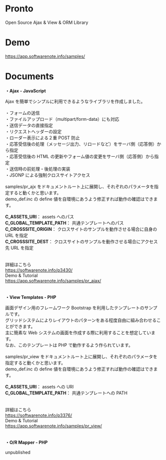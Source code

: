 # Pronto
Open Source Ajax & View & ORM Library

# Demo

<a href="https://app.softwarenote.info/samples/" target="_blank">https://app.softwarenote.info/samples/</a>

# Documents

**・Ajax - JavaScript**

Ajax を簡単でシンプルに利用できるようなライブラリを作成しました。<br>
<br>
・フォームの送信<br>
・ファイルアップロード（multipart/form-data）にも対応<br>
・送信データの直接指定<br>
・リクエストヘッダーの設定<br>
・ローダー表示による２重 POST 防止<br>
・応答受信後の処理（メッセージ出力、リロードなど）をサーバ側（応答側）から指定<br>
・応答受信後の HTML の更新やフォーム値の変更をサーバ側（応答側）から指定<br>
・送信時の前処理・後処理の実装<br>
・JSONP による強制クロスサイトアクセス<br>
<br>
samples/pr_ajx をドキュメントルート上に展開し、それぞれのパラメータを指定すると動くかと思います。<br>
demo_def.inc の define 値を自環境にあうよう修正すれば動作の確認はできます。<br>
<br>
**C_ASSETS_URI**： assets へのパス<br>
**C_GLOBAL_TEMPLATE_PATH**： 共通テンプレートへのパス<br>
**C_CROSSSITE_ORIGIN**： クロスサイトのサンプルを動作させる場合に自身の URL を指定<br>
**C_CROSSSITE_DEST**： クロスサイトのサンプルを動作させる場合にアクセス先 URL を指定<br>
<br>
<br>
詳細はこちら<br>
<a href="https://softwarenote.info/p3430/" target="_blank">https://softwarenote.info/p3430/</a>
<br>
Demo & Tutorial<br>
<a href="https://app.softwarenote.info/samples/pr_ajax/" target="_blank">https://app.softwarenote.info/samples/pr_ajax/</a>
<br>
<br>
<br>
**・View Templates - PHP**

画面デザイン用のフレームワーク Bootstrap を利用したテンプレートのサンプルです。<br>
グリッドシステムによりレイアウトのパターンをある程度自由に組み合わせることができます。<br>
主に簡素な Web システムの画面を作成する際に利用することを想定しています。<br>
なお、このテンプレートは PHP で動作するよう作られています。<br>
<br>
samples/pr_view をドキュメントルート上に展開し、それぞれのパラメータを指定すると動くかと思います。<br>
demo_def.inc の define 値を自環境にあうよう修正すれば動作の確認はできます。<br>
<br>
**C_ASSETS_URI**： assets への URI<br>
**C_GLOBAL_TEMPLATE_PATH**： 共通テンプレートへの PATH<br>
<br>
<br>
詳細はこちら<br>
<a href="https://softwarenote.info/p3376/" target="_blank">https://softwarenote.info/p3376/</a>
<br>
Demo & Tutorial<br>
<a href="https://app.softwarenote.info/samples/pr_view/" target="_blank">https://app.softwarenote.info/samples/pr_view/</a>
<br>
<br>
<br>
**・O/R Mapper - PHP**

unpublished
